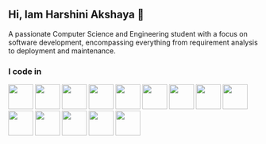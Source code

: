 ## Hi, Iam Harshini Akshaya 👋

A passionate Computer Science and Engineering student with a focus on software development, encompassing everything from requirement analysis to deployment and maintenance.

### I code in
<img height="50" width="50" src="https://img.icons8.com/?size=100&id=13679&format=png&color=000000"/> <img height="50" width="50" src="https://img.icons8.com/?size=100&id=40670&format=png&color=000000"/> <img height="50" width="50" src="https://img.icons8.com/?size=100&id=13441&format=png&color=000000"/> <img height="50" width="50" src="https://img.icons8.com/?size=100&id=20909&format=png&color=000000"/> <img height="50" width="50" src="https://img.icons8.com/?size=100&id=21278&format=png&color=000000"/> <img height="50" width="50" src="https://img.icons8.com/?size=100&id=108784&format=png&color=000000"/> <img height="50" width="50" src="https://img.icons8.com/?size=100&id=PndQWK6M1Hjo&format=png&color=000000"/> <img height="50" width="50" src="https://img.icons8.com/?size=100&id=4PiNHtUJVbLs&format=png&color=000000"/> <img height="50" width="50" src="https://img.icons8.com/?size=100&id=123603&format=png&color=000000"/>  <img height="50" width="50" src="https://img.icons8.com/?size=100&id=54087&format=png&color=000000"/>   <img height="50" width="50" src="https://img.icons8.com/?size=100&id=kg46nzoJrmTR&format=png&color=000000"/>   <img height="50" width="50" src="https://img.icons8.com/?size=100&id=9nLaR5KFGjN0&format=png&color=000000"/>  <img height="50" width="50" src="https://img.icons8.com/?size=100&id=39913&format=png&color=000000"/> <img height="50" width="50" src="https://img.icons8.com/?size=100&id=bosfpvRzNOG8&format=png&color=000000"/>




